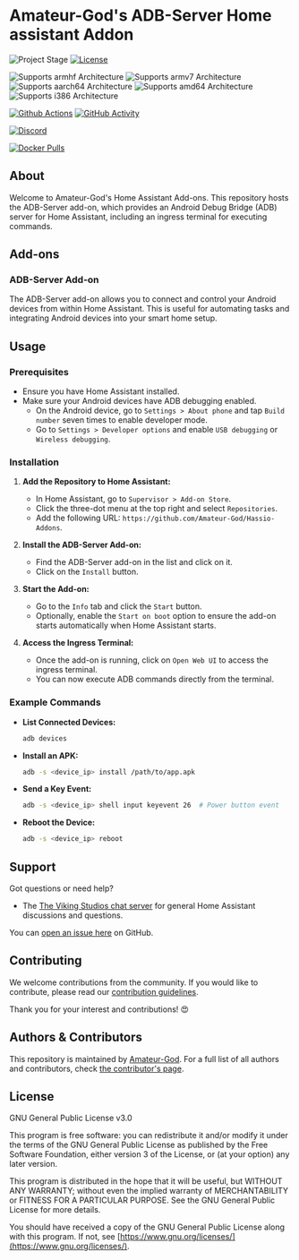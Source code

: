 # Amateur-God's ADB-Server Home assistant Addon

<!--[![GitHub Release][releases-shield]][releases]-->
![Project Stage][project-stage-shield]
[![License][license-shield]](LICENSE.md)

![Supports armhf Architecture][armhf-shield]
![Supports armv7 Architecture][armv7-shield]
![Supports aarch64 Architecture][aarch64-shield]
![Supports amd64 Architecture][amd64-shield]
![Supports i386 Architecture][i386-shield]

[![Github Actions][github-actions-shield]][github-actions]
[![GitHub Activity][commits-shield]][commits]

[![Discord][discord-shield]][discord]
<!--[![Community Forum][forum-shield]][forum]
-->
[![Docker Pulls][docker-pulls-shield]][docker-pulls]

## About

Welcome to Amateur-God's Home Assistant Add-ons. This repository hosts the ADB-Server add-on, which provides an Android Debug Bridge (ADB) server for Home Assistant, including an ingress terminal for executing commands.

## Add-ons

### ADB-Server Add-on

The ADB-Server add-on allows you to connect and control your Android devices from within Home Assistant. This is useful for automating tasks and integrating Android devices into your smart home setup.
<!--
Key features include:

- Full GitHub repository with CI/CD setup.
- Detailed Dockerfile structure.
- Usage of `config.json` and `build.json` files for configuration.
- Integration with S6 overlay for service management.
- Implementation of Bashio for streamlined scripting.
- Deployment to GitHub Container Registry.
- Comprehensive use of Docker label schema.
- Ingress terminal for executing ADB commands directly from Home Assistant.

[:books: Read the full add-on documentation][docs]-->

## Usage

### Prerequisites

- Ensure you have Home Assistant installed.
- Make sure your Android devices have ADB debugging enabled.
  - On the Android device, go to `Settings > About phone` and tap `Build number` seven times to enable developer mode.
  - Go to `Settings > Developer options` and enable `USB debugging` or `Wireless debugging`.

### Installation

1. **Add the Repository to Home Assistant:**
   - In Home Assistant, go to `Supervisor > Add-on Store`.
   - Click the three-dot menu at the top right and select `Repositories`.
   - Add the following URL: `https://github.com/Amateur-God/Hassio-Addons`.

2. **Install the ADB-Server Add-on:**
   - Find the ADB-Server add-on in the list and click on it.
   - Click on the `Install` button.

4. **Start the Add-on:**
   - Go to the `Info` tab and click the `Start` button.
   - Optionally, enable the `Start on boot` option to ensure the add-on starts automatically when Home Assistant starts.

5. **Access the Ingress Terminal:**
   - Once the add-on is running, click on `Open Web UI` to access the ingress terminal.
   - You can now execute ADB commands directly from the terminal.

### Example Commands

- **List Connected Devices:**
  ```sh
  adb devices
  ```

- **Install an APK:**
  ```sh
  adb -s <device_ip> install /path/to/app.apk
  ```

- **Send a Key Event:**
  ```sh
  adb -s <device_ip> shell input keyevent 26  # Power button event
  ```

- **Reboot the Device:**
  ```sh
  adb -s <device_ip> reboot
  ```

## Support

Got questions or need help?
<!--
You have several options to get them answered:

- The [Home Assistant Community Add-ons Discord chat server][discord] for add-on support and feature requests.-->
- The [The Viking Studios chat server][discord-vs] for general Home Assistant discussions and questions.
<!--- The Home Assistant [Community Forum][forum].
- Join the [Reddit subreddit][reddit] in [/r/homeassistant][reddit]
-->
You can <!--also--> [open an issue here][issue] on GitHub.

## Contributing

We welcome contributions from the community. If you would like to contribute, please read our [contribution guidelines](.github/CONTRIBUTING.md).

Thank you for your interest and contributions! :heart_eyes:

## Authors & Contributors

This repository is maintained by [Amateur-God](https://github.com/Amateur-God). For a full list of all authors and contributors, check [the contributor's page][contributors].

<!--
## Additional Home Assistant Add-ons

Looking for more add-ons for your Home Assistant setup? Check out our [GitHub Repository][repository] for a complete list of available add-ons.
-->
## License

GNU General Public License v3.0

This program is free software: you can redistribute it and/or modify it under the terms of the GNU General Public License as published by the Free Software Foundation, either version 3 of the License, or (at your option) any later version.

This program is distributed in the hope that it will be useful, but WITHOUT ANY WARRANTY; without even the implied warranty of MERCHANTABILITY or FITNESS FOR A PARTICULAR PURPOSE. See the GNU General Public License for more details.

You should have received a copy of the GNU General Public License along with this program. If not, see [https://www.gnu.org/licenses/](https://www.gnu.org/licenses/).

[aarch64-shield]: https://img.shields.io/badge/aarch64-yes-green.svg
[amd64-shield]: https://img.shields.io/badge/amd64-yes-green.svg
[armhf-shield]: https://img.shields.io/badge/armhf-yes-green.svg
[armv7-shield]: https://img.shields.io/badge/armv7-yes-green.svg
[commits-shield]: https://img.shields.io/github/commit-activity/y/Amateur-God/Hassio-Addons.svg
[commits]: https://github.com/Amateur-God/Hassio-Addons/commits/main
[contributors]: https://github.com/Amateur-God/Hassio-Addons/graphs/contributors
[discord-vs]: https://discord.gg/2gexJGFU8j
[discord-shield]: https://img.shields.io/discord/1032437213100777502
[discord]: discord.me/vikingstudios
[docs]: https://github.com/Amateur-God/Hassio-Addons/blob/main/example/DOCS.md
[forum-shield]: https://img.shields.io/badge/community-forum-brightgreen.svg
[forum]: https://community.home-assistant.io/t/repository-community-hass-io-add-ons/24705?u=frenck
[github-actions-shield]: https://github.com/Amateur-God/Hassio-Addons/actions/workflows/CI-CD.yaml/badge.svg
[github-actions]: https://github.com/Amateur-God/Hassio-Addons/actions
[i386-shield]: https://img.shields.io/badge/i386-yes-green.svg
[issue]: https://github.com/Amateur-God/Hassio-Addons/issues
[license-shield]: https://img.shields.io/github/license/Amateur-God/Hassio-Addons.svg
[project-stage-shield]: https://img.shields.io/badge/project%20stage-production%20ready-brightgreen.svg
[reddit]: https://reddit.com/r/homeassistant
[releases-shield]: https://img.shields.io/github/release/Amateur-God/Hassio-Addons.svg
[releases]: https://github.com/Amateur-God/Hassio-Addons/releases
[repository]: https://github.com/Amateur-God/Hassio-Addons
[docker-pulls-shield]: https://img.shields.io/docker/pulls/amateurgod/adb_server
[docker-pulls]: https://hub.docker.com/r/amateurgod/adb_server
